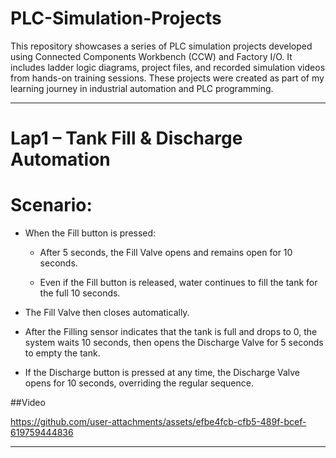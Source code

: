 # PLC-Simulation-Projects
This repository showcases a series of PLC simulation projects developed using Connected Components Workbench (CCW) and Factory I/O. It includes ladder logic diagrams, project files, and recorded simulation videos from hands-on training sessions. These projects were created as part of my learning journey in industrial automation and PLC programming.
________________________________________________________________________________________________
# Lap1 – Tank Fill & Discharge Automation
# Scenario:
  - When the Fill button is pressed:

    - After 5 seconds, the Fill Valve opens and remains open for 10 seconds.

    - Even if the Fill button is released, water continues to fill the tank for the full 10 seconds.

  - The Fill Valve then closes automatically.

  - After the Filling sensor indicates that the tank is full and drops to 0, the system waits 10 seconds, then opens the Discharge Valve for 5 seconds to empty the tank.

  - If the Discharge button is pressed at any time, the Discharge Valve opens for 10 seconds, overriding the regular sequence.

##Video

https://github.com/user-attachments/assets/efbe4fcb-cfb5-489f-bcef-619759444836
________________________________________________________________________________________________


